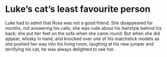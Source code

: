 Luke’s cat’s least favourite person===================================


Luke had to admit that Rosa was not a good friend. She disappeared for months, not answering his calls; she was rude about his hairstyle behind his back; she put her feet on the sofa when she came round. But when she did appear, whisky in hand, and knocked over one of his matchstick models as she pushed her way into his living room, laughing at his new jumper and terrifying his cat, he was always delighted to see her.


